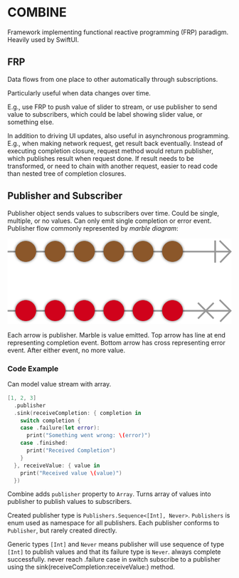 # COMBINE

Framework implementing functional reactive programming (FRP) paradigm. Heavily used by SwiftUI.

## FRP

Data flows from one place to other automatically through subscriptions.

Particularly useful when data changes over time.

E.g., use FRP to push value of slider to stream, or use publisher to send value to subscribers, which could be label showing slider value, or something else.

In addition to driving UI updates, also useful in asynchronous programming. E.g., when making network request, get result back eventually. Instead of executing completion closure, request method would return publisher, which publishes result when request done. If result needs to be transformed, or need to chain with another request, easier to read code than nested tree of completion closures.

## Publisher and Subscriber

Publisher object sends values to subscribers over time. Could be single, multiple, or no values. Can only emit single completion or error event. Publisher flow commonly represented by _marble diagram_:

![publisher flow marble diagram](../assets/combine_publisher.png)

Each arrow is publisher. Marble is value emitted. Top arrow has line at end representing completion event. Bottom arrow has cross representing error event. After either event, no more value.

### Code Example

Can model value stream with array.

```swift
[1, 2, 3]
  .publisher
  .sink(receiveCompletion: { completion in
    switch completion {
    case .failure(let error):
      print("Something went wrong: \(error)")
    case .finished:
      print("Received Completion")
    }
  }, receiveValue: { value in
    print("Received value \(value)")
  })
```

Combine adds `publisher` property to `Array`. Turns array of values into publisher to publish values to subscribers.

Created publisher type is `Publishers.Sequence<[Int], Never>`. `Publishers` is enum used as namespace for all publishers. Each publisher conforms to `Publisher`, but rarely created directly.

Generic types `[Int]` and `Never` means publisher will use sequence of type `[Int]` to publish values and that its failure type is `Never`. always complete successfully. never reach .failure case in switch
subscribe to a publisher using the sink(receiveCompletion:receiveValue:) method. 
